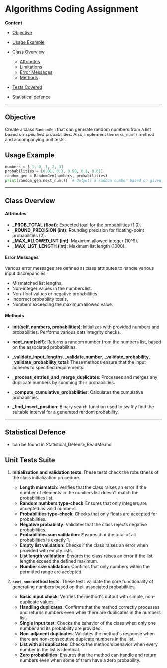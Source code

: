 # Algorithms Coding Assignment

**Content**
- [Objective](#objective)
- [Usage Example](#usage-example)
- [Class Overview](#class-overview)
    - [Attributes](#attributes)
    - [Limitations](#limitations)
    - [Error Messages](#error-messages)
    - [Methods](#methods)
 
- [Tests Covered](#tests-covered)
- [Statistical defence](#statistical-defence-can-be-found-in-statistical_defense_readmemd)

---

## Objective
Create a class `RandomGen` that can generate random numbers from a list based on specified probabilities. Also, implement the `next_num()` method and accompanying unit tests.


## Usage Example
```python
numbers = [-1, 0, 1, 2, 3]
probabilities = [0.01, 0.3, 0.58, 0.1, 0.01]
random_gen = RandomGen(numbers, probabilities)
print(random_gen.next_num())  # Outputs a random number based on given probabilities.
```

---

## Class Overview

#### Attributes
- **_PROB_TOTAL (float)**: Expected total for the probabilities (1.0).
- **_ROUND_PRECISION (int)**: Rounding precision for floating-point probabilities (2).
- **_MAX_ALLOWED_INT (int)**: Maximum allowed integer (10^9).
- **_MAX_LIST_LENGTH (int)**: Maximum list length (1000).

#### Error Messages
Various error messages are defined as class attributes to handle various input discrepancies:
- Mismatched list lengths.
- Non-integer values in the numbers list.
- Non-float values or negative probabilities.
- Incorrect probability totals.
- Numbers exceeding the maximum allowed value.

#### Methods
- **__init__(self, numbers, probabilities)**: Initializes with provided numbers and probabilities. Performs various data integrity checks.
  
- **next_num(self)**: Returns a random number from the numbers list, based on the associated probabilities.
  
- **_validate_input_lengths**, **_validate_number**, **_validate_probability**, **_validate_probability_total**: These methods ensure that the input adheres to specified requirements.
  
- **_process_entries_and_merge_duplicates**: Processes and merges any duplicate numbers by summing their probabilities.
  
- **_compute_cumulative_probabilities**: Calculates the cumulative probabilities.
  
- **_find_insert_position**: Binary search function used to swiftly find the suitable interval for a generated random probability.

---

## Statistical Defence 
- can be found in Statistical_Defense_ReadMe.md 

## Unit Tests Suite
1. **Initialization and validation tests**: These tests check the robustness of the class initialization procedure.
   - **Length mismatch**: Verifies that the class raises an error if the number of elements in the numbers list doesn't match the probabilities list.
   - **Random numbers type-check**: Ensures that only integers are accepted as valid numbers.
   - **Probabilities type-check**: Checks that only floats are accepted for probabilities.
   - **Negative probability**: Validates that the class rejects negative probabilities.
   - **Probabilities sum validation**: Ensures that the total of all probabilities is exactly 1.
   - **Empty list validation**: Checks if the class raises an error when provided with empty lists.
   - **List length validation**: Ensures the class raises an error if the list lengths exceed the defined maximum.
   - **Number size validation**: Confirms that only numbers within the permitted range are accepted.
   
2. **`next_num` method tests**: These tests validate the core functionality of generating numbers based on their associated probabilities.
   - **Basic input check**: Verifies the method's output with simple, non-duplicate values.
   - **Handling duplicates**: Confirms that the method correctly processes and returns numbers even when there are duplicates in the numbers list.
   - **Single input test**: Checks the behavior of the class when only one number and its probability are provided.
   - **Non-adjacent duplicates**: Validates the method's response when there are non-consecutive duplicate numbers in the list.
   - **List with all duplicates**: Checks the method's behavior when every number in the list is identical.
   - **Zero probabilities**: Ensures that the method can handle and return numbers even when some of them have a zero probability.

